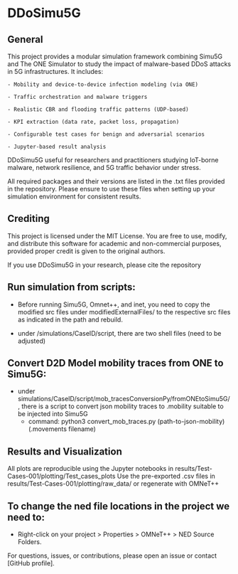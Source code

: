 # DDoSimu5G 

## General 
This project provides a modular simulation framework combining Simu5G and The ONE Simulator to study the impact of malware-based DDoS attacks in 5G infrastructures. It includes:

    - Mobility and device-to-device infection modeling (via ONE)

    - Traffic orchestration and malware triggers

    - Realistic CBR and flooding traffic patterns (UDP-based)

    - KPI extraction (data rate, packet loss, propagation)

    - Configurable test cases for benign and adversarial scenarios

    - Jupyter-based result analysis

DDoSimu5G useful for researchers and practitioners studying IoT-borne malware, network resilience, and 5G traffic behavior under stress.

All required packages and their versions are listed in the .txt files provided in the repository. Please ensure to use these files when setting up your simulation environment for consistent results.

## Crediting
  
This project is licensed under the MIT License. You are free to use, modify, and distribute this software for academic and non-commercial purposes, provided proper credit is given to the original authors.

If you use DDoSimu5G in your research, please cite the repository
## Run simulation from scripts:
  
 - Before running Simu5G, Omnet++, and inet, you need to copy the modified src files under modifiedExternalFiles/ to the respective src files as indicated in the path and rebuild. 

  - under /simulations/CaseID/script, there are two shell files (need to be adjusted)

## Convert D2D Model mobility traces from ONE to Simu5G:
  
  - under simulations/CaseID/script/mob_tracesConversionPy/fromONEtoSimu5G/, there is a script to convert json mobility traces to .mobility suitable to be injected into Simu5G
    - command:
      python3 convert_mob_traces.py (path-to-json-mobility) (.movements filename)

## Results and Visualization
  
All plots are reproducible using the Jupyter notebooks in results/Test-Cases-001/plotting/Test_cases_plots
Use the pre-exported .csv files in results/Test-Cases-001/plotting/raw_data/ or regenerate with OMNeT++

## To change the ned file locations in the project we need to: 
  
  - Right-click on your project > Properties > OMNeT++ > NED Source Folders.




For questions, issues, or contributions, please open an issue or contact [GitHub profile].


